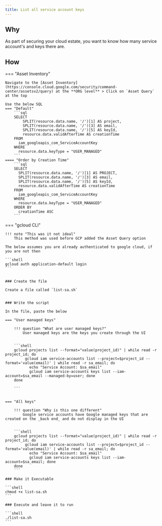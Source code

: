 ```yaml
---
title: List all service account keys
---
```


## Why

As part of securing your cloud estate, you want to know how many service account's and keys there are.

## How

=== "Asset Inventory"

    Navigate to the [Asset Inventory](https://console.cloud.google.com/security/command-center/assetsv2/query) at the **ORG level** > Click on `Asset Query` at the top

    Use the below SQL
    === "Default"
        ```sql
        SELECT
            SPLIT(resource.data.name, '/')[1] AS project,
            SPLIT(resource.data.name, '/')[3] AS email,
            SPLIT(resource.data.name, '/')[5] AS keyId,
            resource.data.validAfterTime AS creationTime
        FROM
          iam_googleapis_com_ServiceAccountKey
        WHERE
          resource.data.keyType = "USER_MANAGED"
        ```
    ==== "Order by Creation Time"
        ```sql
        SELECT
          SPLIT(resource.data.name, '/')[1] AS PROJECT,
          SPLIT(resource.data.name, '/')[3] AS email,
          SPLIT(resource.data.name, '/')[5] AS keyId,
          resource.data.validAfterTime AS creationTime
        FROM
          iam_googleapis_com_ServiceAccountKey
        WHERE
          resource.data.keyType = "USER_MANAGED"
        ORDER BY
          creationTime ASC
        ```

=== "gcloud CLI"

    !!! note "This was it not ideal"
        This method was used before GCP added the Asset Query option

    The below assumes you are already authenticated to google cloud, if you are not then

    ```shell
    gcloud auth application-default login
    ```


    ### Create the file

    Create a file called `list-sa.sh`


    ### Write the script

    In the file, paste the below

    === "User managed keys"

        !!! question "What are user managed keys?"
            User managed keys are the keys you create through the UI


        ```shell
        gcloud projects list --format="value(project_id)" | while read -r project_id; do
             gcloud iam service-accounts list --project=$project_id --format='value(email)' | while read -r sa_email; do
               echo "Service Account: $sa_email"
               gcloud iam service-accounts keys list --iam-account=$sa_email --managed-by=user; done
        done

        ```


    === "All keys"

        !!! question "Why is this one different"
            Google service accounts have Google managed keys that are created on the _back end_ and do not display in the UI


        ```shell
        gcloud projects list --format="value(project_id)" | while read -r project_id; do
             gcloud iam service-accounts list --project=$project_id --format='value(email)' | while read -r sa_email; do
               echo "Service Account: $sa_email"
               gcloud iam service-accounts keys list --iam-account=$sa_email; done
        done
        ```

    ### Make it Executable

    ```shell
    chmod +x list-sa.sh
    ```

    ### Execute and leave it to run

    ```shell
    ./list-sa.sh
    ```
